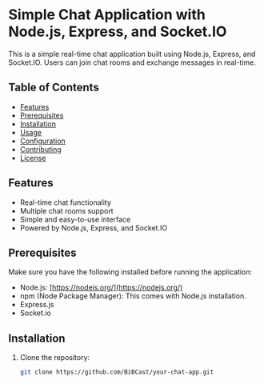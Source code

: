 # Simple Chat Application with Node.js, Express, and Socket.IO

This is a simple real-time chat application built using Node.js, Express, and Socket.IO. Users can join chat rooms and exchange messages in real-time.

## Table of Contents

- [Features](#features)
- [Prerequisites](#prerequisites)
- [Installation](#installation)
- [Usage](#usage)
- [Configuration](#configuration)
- [Contributing](#contributing)
- [License](#license)

## Features

- Real-time chat functionality
- Multiple chat rooms support
- Simple and easy-to-use interface
- Powered by Node.js, Express, and Socket.IO

## Prerequisites

Make sure you have the following installed before running the application:

- Node.js: [https://nodejs.org/](https://nodejs.org/)
- npm (Node Package Manager): This comes with Node.js installation.
- Express.js
- Socket.io

## Installation

1. Clone the repository:

   ```bash
   git clone https://github.com/BiBCast/your-chat-app.git
   ```